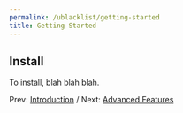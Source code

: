 ```yaml
---
permalink: /ublacklist/getting-started
title: Getting Started
---
```


## Install
To install, blah blah blah.

Prev: [Introduction](./introduction) / Next: [Advanced Features](./advanced-features)
